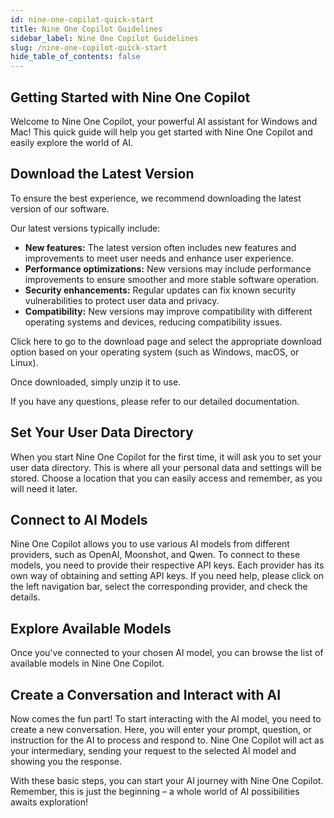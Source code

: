 ```yaml
---
id: nine-one-copilot-quick-start
title: Nine One Copilot Guidelines
sidebar_label: Nine One Copilot Guidelines
slug: /nine-one-copilot-quick-start
hide_table_of_contents: false
---
```


## Getting Started with Nine One Copilot

Welcome to Nine One Copilot, your powerful AI assistant for Windows and Mac! This quick guide will help you get started with Nine One Copilot and easily explore the world of AI.

## Download the Latest Version

To ensure the best experience, we recommend downloading the latest version of our software. 

Our latest versions typically include:

* **New features:** The latest version often includes new features and improvements to meet user needs and enhance user experience. 
* **Performance optimizations:** New versions may include performance improvements to ensure smoother and more stable software operation.
* **Security enhancements:** Regular updates can fix known security vulnerabilities to protect user data and privacy.
* **Compatibility:** New versions may improve compatibility with different operating systems and devices, reducing compatibility issues.

Click here to go to the download page and select the appropriate download option based on your operating system (such as Windows, macOS, or Linux). 

Once downloaded, simply unzip it to use.

If you have any questions, please refer to our detailed documentation.

## Set Your User Data Directory

When you start Nine One Copilot for the first time, it will ask you to set your user data directory. This is where all your personal data and settings will be stored. Choose a location that you can easily access and remember, as you will need it later.

## Connect to AI Models

Nine One Copilot allows you to use various AI models from different providers, such as OpenAI, Moonshot, and Qwen. To connect to these models, you need to provide their respective API keys. Each provider has its own way of obtaining and setting API keys. If you need help, please click on the left navigation bar, select the corresponding provider, and check the details.

## Explore Available Models

Once you've connected to your chosen AI model, you can browse the list of available models in Nine One Copilot.

## Create a Conversation and Interact with AI

Now comes the fun part! To start interacting with the AI model, you need to create a new conversation. Here, you will enter your prompt, question, or instruction for the AI to process and respond to. Nine One Copilot will act as your intermediary, sending your request to the selected AI model and showing you the response.

With these basic steps, you can start your AI journey with Nine One Copilot. Remember, this is just the beginning – a whole world of AI possibilities awaits exploration!

